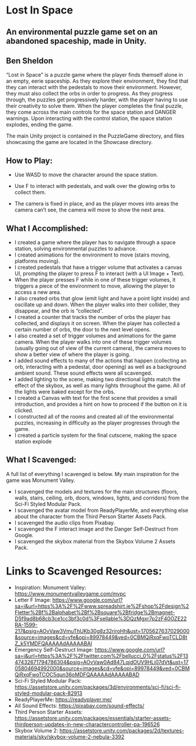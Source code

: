 # Lost In Space
## An environmental puzzle game set on an abandoned spaceship, made in Unity.
## Ben Sheldon

“Lost in Space” is a puzzle game where the player finds themself alone in an empty, eerie spaceship. As they explore their environment, they find that they can interact with the pedestals to move their environment. However, they must also collect the orbs in order to progress. As they progress through, the puzzles get progressively harder, with the player having to use their creativity to solve them. When the player completes the final puzzle, they come across the main controls for the space station and DANGER warnings. Upon interacting with the control station, the space station explodes, ending the game.

The main Unity project is contained in the PuzzleGame directory, and files showcasing the game are located in the Showcase directory.

## How to Play:
- Use WASD to move the character around the space station. 

- Use F to interact with pedestals, and walk over the glowing orbs to collect them. 

- The camera is fixed in place, and as the player moves into areas the camera can’t see, the camera will move to show the next area.

## What I Accomplished:

- I created a game where the player has to navigate through a space station, solving environmental puzzles to advance.
- I created animations for the environment to move (stairs moving, platforms moving).
- I created pedestals that have a trigger volume that activates a canvas UI, prompting the player to press F to interact (with a UI Image + Text).
- When the player presses F while in one of these trigger volumes, it triggers a piece of the environment to move, allowing the player to access a new area.
- I also created orbs that glow (emit light and have a point light inside) and oscillate up and down. When the player walks into their collider, they disappear, and the orb is “collected”.
- I created a counter that tracks the number of orbs the player has collected, and displays it on screen. When the player has collected a certain number of orbs, the door to the next level opens.
- I also created a set of trigger volumes and animations for the game camera. When the player walks into one of these trigger volumes (usually going out of view of the current camera), the camera moves to show a better view of where the player is going.
- I added sound effects to many of the actions that happen (collecting an orb, interacting with a pedestal, door opening) as well as a background ambient sound. These sound effects were all scavenged.
- I added lighting to the scene, making two directional lights match the effect of the skybox, as well as many lights throughout the game. All of the lights were baked except for the orbs.
- I created a Canvas with text for the first scene that provides a small introduction, and provides a hint on how to proceed if the button on it is clicked.
- I constructed all of the rooms and created all of the environmental puzzles, increasing in difficulty as the player progresses through the game.
- I created a particle system for the final cutscene, making the space station explode

## What I Scavenged:
A full list of everything I scavenged is below. My main inspiration for the game was Monument Valley.
- I scavenged the models and textures for the main structures (floors, walls, stairs, ceiling, orb, doors, windows, lights, and corridors) from the Sci-Fi Styled Modular Pack. 
- I scavenged the avatar model from ReadyPlayerMe, and everything else about the character from the Third Person Starter Assets Pack.
- I scavenged the audio clips from Pixabay.
- I scavenged the F interact image and the Danger Self-Destruct from Google.
- I scavenged the skybox material from the Skybox Volume 2 Assets Pack.

# Links to Scavenged Resources:
- Inspiration: Monument Valley: https://www.monumentvalleygame.com/mvpc
- Letter F Image: https://www.google.com/url?sa=i&url=https%3A%2F%2Fwww.spreadshirt.ie%2Fshop%2Fdesign%2Fletter%2Bf%2Balphabet%2Bf%2Bsquare%2Bfridge%2Bmagnet-D5f9ad8b68cb3ce1cc3bf3c0d%3Fsellable%3DQzMgxr7p2zF40OZE22RA-1599-217&psig=AOvVaw3VmuThUKb30g8z32riroHh&ust=1705627637029000&source=images&cd=vfe&opi=89978449&ved=0CBMQjRxqFwoTCLD8tZ_k5YMDFQAAAAAdAAAAABAI
- Emergency Self-Destruct Image: https://www.google.com/url?sa=i&url=https%3A%2F%2Ftwitter.com%2Fbellucci_0%2Fstatus%2F1347432671794786304&psig=AOvVaw0Ad847LqjdOUV9HLi07dVt&ust=1705804694992000&source=images&cd=vfe&opi=89978449&ved=0CBMQjRxqFwoTCOC5qun36oMDFQAAAAAdAAAAABAD
- Sci-Fi Styled Modular Pack: https://assetstore.unity.com/packages/3d/environments/sci-fi/sci-fi-styled-modular-pack-82913
- ReadyPlayerMe: https://readyplayer.me/
- All Sound Effects: https://pixabay.com/sound-effects/
- Third Person Starter Assets: https://assetstore.unity.com/packages/essentials/starter-assets-thirdperson-updates-in-new-charactercontroller-pa-196526
- Skybox Volume 2: https://assetstore.unity.com/packages/2d/textures-materials/sky/skybox-volume-2-nebula-3392
